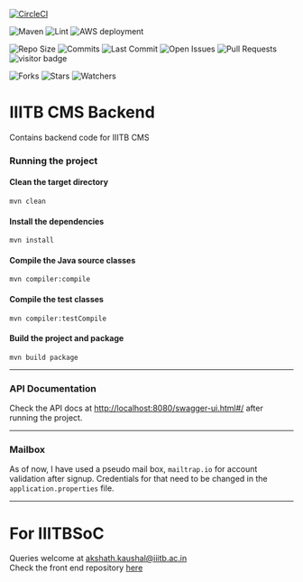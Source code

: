 [![CircleCI](https://circleci.com/gh/iiitbcms/IIITB-CMS-Backend.svg?circle-token=82792b994f6b5a5e5baf538ed6d2f2b50ea144b7)](https://app.circleci.com/pipelines/github/iiitbcms/IIITB-CMS-Backend)

![Maven](https://github.com/iiitbcms/IIITBCMS-Backend/actions/workflows/mvn-verify.yml/badge.svg)
![Lint](https://github.com/iiitbcms/IIITBCMS-Backend/actions/workflows/linter.yml/badge.svg)
![AWS deployment](https://github.com/iiitbcms/IIITBCMS-Backend/actions/workflows/deploy.yml/badge.svg)

![Repo Size](https://img.shields.io/github/repo-size/iiitbcms/IIITBCMS-Backend)
![Commits](https://img.shields.io/github/commit-activity/w/iiitbcms/IIITBCMS-Backend)
![Last Commit](https://img.shields.io/github/last-commit/iiitbcms/IIITBCMS-Backend/main)
![Open Issues](https://img.shields.io/github/issues-raw/iiitbcms/IIITBCMS-Backend)
![Pull Requests](https://img.shields.io/github/issues-pr-raw/iiitbcms/IIITBCMS-Backend)
![visitor badge](https://visitor-badge.glitch.me/badge?page_id=iiitbcms.IIITBCMS-Backend&left_text=Visitors)

![Forks](https://img.shields.io/github/forks/iiitbcms/IIITBCMS-Backend?style=social)
![Stars](https://img.shields.io/github/stars/iiitbcms/IIITBCMS-Backend?style=social)
![Watchers](https://img.shields.io/github/watchers/iiitbcms/IIITBCMS-Backend?style=social)

# IIITB CMS Backend
Contains backend code for IIITB CMS

### Running the project
#### Clean the target directory
`mvn clean`
#### Install the dependencies
`mvn install`
#### Compile the Java source classes
`mvn compiler:compile`
#### Compile the test classes
`mvn compiler:testCompile`
#### Build the project and package
`mvn build package`

***

### API Documentation
Check the API docs at [http://localhost:8080/swagger-ui.html#/](http://localhost:8080/swagger-ui.html#/) after running the project.

***
### Mailbox
As of now, I have used a pseudo mail box, `mailtrap.io` for account validation after signup. Credentials for that need to be changed in the `application.properties` file.

***

# For IIITBSoC
Queries welcome at [akshath.kaushal@iiitb.ac.in](mailto:akshath.kaushal@iiitb.ac.in)    
Check the front end repository [here](https://github.com/iiitbcms/IIITBCMS-Frontend)
